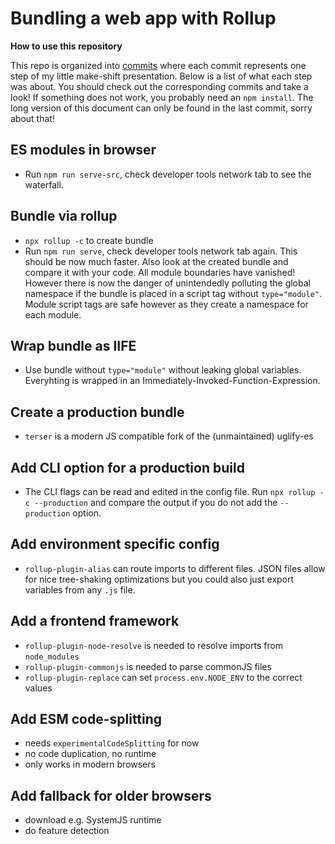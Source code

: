 # Bundling a web app with Rollup

**How to use this repository**

This repo is organized into [commits](https://github.com/lukastaegert/rollup-web-app-intro/commits/master) where each commit represents one step of my little make-shift presentation. Below is a list of what each step was about. You should check out the corresponding commits and take a look! If something does not work, you probably need an `npm install`. The long version of this document can only be found in the last commit, sorry about that!

## ES modules in browser

* Run `npm run serve-src`, check developer tools network tab to see the waterfall.


## Bundle via rollup

* `npx rollup -c` to create bundle
* Run `npm run serve`, check developer tools network tab again. This should be now much faster. Also look at the created bundle and compare it with your code. All module boundaries have vanished! However there is now the danger of unintendedly polluting the global namespace if the bundle is placed in a script tag without `type="module"`. Module script tags are safe however as they create a namespace for each module.

## Wrap bundle as IIFE

* Use bundle without `type="module"` without leaking global variables. Everyhting is wrapped in an Immediately-Invoked-Function-Expression.

## Create a production bundle

* `terser` is a modern JS compatible fork of the (unmaintained) uglify-es

## Add CLI option for a production build

* The CLI flags can be read and edited in the config file. Run `npx rollup -c --production` and compare the output if you do not add the `--production` option.

## Add environment specific config

* `rollup-plugin-alias` can route imports to different files. JSON files allow for nice tree-shaking optimizations but you could also just export variables from any `.js` file.

## Add a frontend framework

* `rollup-plugin-node-resolve` is needed to resolve imports from `node_modules`
* `rollup-plugin-commonjs` is needed to parse commonJS files
* `rollup-plugin-replace` can set `process.env.NODE_ENV` to the correct values

## Add ESM code-splitting

* needs `experimentalCodeSplitting` for now
* no code duplication, no runtime
* only works in modern browsers

## Add fallback for older browsers

* download e.g. SystemJS runtime
* do feature detection
